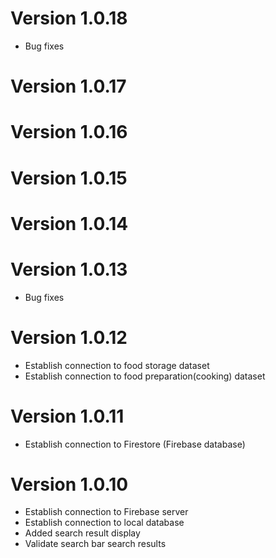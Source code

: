 # Version 1.0.18
* Bug fixes
# Version 1.0.17
# Version 1.0.16
# Version 1.0.15
# Version 1.0.14
# Version 1.0.13
* Bug fixes
# Version 1.0.12
* Establish connection to food storage dataset
* Establish connection to food preparation(cooking) dataset
# Version 1.0.11
* Establish connection to Firestore (Firebase database)
# Version 1.0.10
* Establish connection to Firebase server
* Establish connection to local database
* Added search result display
* Validate search bar search results
